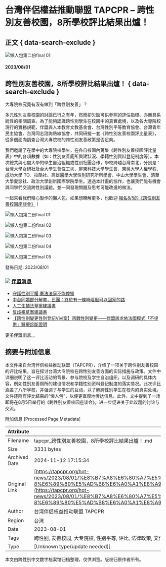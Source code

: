 # 台灣伴侶權益推動聯盟 TAPCPR – 跨性別友善校園，8所學校評比結果出爐！

## 正文 { data-search-exclude }


![懶人包第二份final 01](/uploads/files/713553339373334085-懶人包第二份final-01.full.png)

#### 2023/08/01

## 跨性別友善校園，8所學校評比結果出爐！ { data-search-exclude }

大專院校究竟有沒有做到「跨性別友善」？  

多元性別友善校園的討論已行之有年，然而卻欠缺可供參照的評估指標、亦無具系統性的相關調查。為了能夠認識跨性別學生在校園中的真實處境，以及各大專院校現行的實務規範，伴盟與人本教育文教基金會、台灣性別平等教育協會、台灣青年民主協會、台灣同志諮詢熱線協會，共同研擬一套《跨性別友善校園評比量表》，從多個面向調查台灣大專院校的跨性別友善政策是否足夠。

我們邀請了在學中的大專院校學生，在各自校園內蒐集《跨性別友善校園評比量表》中的各項數據（如：性別友善廁所興建狀況、學籍性別資料登記制度等）。本次總共與七間大學的學生自治組織或性別社團合作，學校跨越台灣南北，分別是：台灣大學女研社及台大學生會性工坊、屏東科技大學學生會、東吳大學人權學程、成功大學 TO．拉酷社、高雄醫學大學性別研究所所學會、中山大學學生會、清華大學愛慾社、政治大學創新國際學院學生。透過本計畫的協作，也讓我們能有機會與同學們交流跨性別議題，並一同發現問題及思考可能改進的做法。

一起來看我們精心製作的懶人包。如果想瞭解更多，也歡迎 [報名8/5的《跨性別友善校園座談會》](https://docs.google.com/forms/d/e/1FAIpQLSent_d2YT7g4FYlI8ONfGS10IB4RuOQPwE7pLgf0U3gRN9ihQ/viewform)！

![懶人包第二份final 01](/uploads/files/713553339373334085-懶人包第二份final-01.full.png)

![懶人包第二份final 02](/uploads/files/814681319523009248-懶人包第二份final-02.full.png)

![懶人包第二份final 03](/uploads/files/762733238989658423-懶人包第二份final-03.full.png)

![懶人包第二份final 04](/uploads/files/79690992737432136-懶人包第二份final-04.full.png)

![懶人包第二份final 05](/uploads/files/393345852987777533-懶人包第二份final-05.full.png)

發佈日期: 2023/08/01

### ![](/images/arrow_orange.svg) [伴盟消息](/hot-news)

- [守護性別平權,憲法法庭不能停擺](http://tapcpr.org/hot-news/press-release/2024/10/25/守護性別平權-憲法法庭不能停擺)
- [中台同婚部分解套，民團：終於有一條崎嶇但可以回家的路](http://tapcpr.org/hot-news/press-release/2024/09/19/中台同婚部分解套-民團：終於有一條崎嶇但可以回家的路)
- [人工生殖法草案建議書](http://tapcpr.org/hot-news/press-release/2024/08/20/人工生殖法草案建議書)
- [反歧視草案建議書](http://tapcpr.org/hot-news/press-release/2024/08/14/反歧視草案建議書)
- [【跨性別變更性別登記Vivi案】再戰性別變更——伴盟訴求依法國模式「不提供」醫療診斷證明](http://tapcpr.org/hot-news/press-release/2024/07/11/跨性別變更性別登記vivi案-再戰性別變更-伴盟訴求依法國模式-不提供-醫療診斷證明)

[更多伴盟消息...](/hot-news)

## 摘要与附加信息

<!-- tcd_abstract -->
本文件来自台湾伴侣权益推动联盟（TAPCPR），介绍了一项关于跨性别友善校园的评比结果，旨在探讨台湾大专院校在跨性别友善方面的实际措施与政策。文件中详细说明了这一评比活动的背景、参与院校及学生自治组织，以及调研的具体内容，例如性别友善厕所的建设情况和学籍性别资料登记制度的落实情况。此次评比涵盖了八所学校，并强调了与学生的互动，以了解跨性别学生在校内的真实处境。文件还附有评比结果的“懒人包”，以便更直观地传达信息。此外，文中提到了一场即将在8月5日举行的《跨性别友善校园座谈会》，进一步促进关于此议题的讨论与交流。
<!-- tcd_abstract_end -->

附加信息 [Processed Page Metadata]

| Attribute       | Value                                  |
|-----------------|----------------------------------------|
| Filename        | tapcpr_跨性別友善校園，8所學校評比結果出爐！.md                             |
| Size            | 3331 bytes                           |
| Archived Date   | 2024-11-12 17:15:34                             |
| Original Link   | [https://tapcpr.org/hot-news/2023/08/01/%E8%B7%A8%E6%80%A7%E5%88%A5%E5%8F%8B%E5%96%84%E6%A0%A1%E5%9C%92-8%E6%89%80%E5%AD%B8%E6%A0%A1%E8%A9%95%E6%AF%94%E7%B5%90%E6%9E%9C%E5%87%BA%E7%88%90](https://tapcpr.org/hot-news/2023/08/01/%E8%B7%A8%E6%80%A7%E5%88%A5%E5%8F%8B%E5%96%84%E6%A0%A1%E5%9C%92-8%E6%89%80%E5%AD%B8%E6%A0%A1%E8%A9%95%E6%AF%94%E7%B5%90%E6%9E%9C%E5%87%BA%E7%88%90)                       |
| Author          | 台湾伴侣权益推动联盟 TAPCPR                               |
| Region          | 台湾                               |
| Date            | 2023-08-01                                 |
| Tags            | 跨性别, 友善校园, 大专院校, 性别平等, 评比, 法律政策, 文化交流                                 |
| Type            | [Unknown type(update needed)]                                 |
<!-- tcd_table_end -->

本文由跨性别中文数字档案馆归档整理，仅供浏览。版权归原作者所有。
